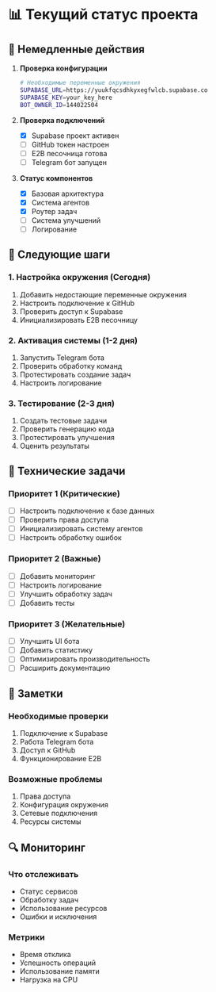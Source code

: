 # 📊 Текущий статус проекта

## 🎯 Немедленные действия

1. **Проверка конфигурации**
   ```bash
   # Необходимые переменные окружения
   SUPABASE_URL=https://yuukfqcsdhkyxegfwlcb.supabase.co
   SUPABASE_KEY=your_key_here
   BOT_OWNER_ID=144022504
   ```

2. **Проверка подключений**
   - [x] Supabase проект активен
   - [ ] GitHub токен настроен
   - [ ] E2B песочница готова
   - [ ] Telegram бот запущен

3. **Статус компонентов**
   - [x] Базовая архитектура
   - [x] Система агентов
   - [x] Роутер задач
   - [ ] Система улучшений
   - [ ] Логирование

## 🚀 Следующие шаги

### 1. Настройка окружения (Сегодня)
1. Добавить недостающие переменные окружения
2. Настроить подключение к GitHub
3. Проверить доступ к Supabase
4. Инициализировать E2B песочницу

### 2. Активация системы (1-2 дня)
1. Запустить Telegram бота
2. Проверить обработку команд
3. Протестировать создание задач
4. Настроить логирование

### 3. Тестирование (2-3 дня)
1. Создать тестовые задачи
2. Проверить генерацию кода
3. Протестировать улучшения
4. Оценить результаты

## 🔧 Технические задачи

### Приоритет 1 (Критические)
- [ ] Настроить подключение к базе данных
- [ ] Проверить права доступа
- [ ] Инициализировать систему агентов
- [ ] Настроить обработку ошибок

### Приоритет 2 (Важные)
- [ ] Добавить мониторинг
- [ ] Настроить логирование
- [ ] Улучшить обработку задач
- [ ] Добавить тесты

### Приоритет 3 (Желательные)
- [ ] Улучшить UI бота
- [ ] Добавить статистику
- [ ] Оптимизировать производительность
- [ ] Расширить документацию

## 📝 Заметки

### Необходимые проверки
1. Подключение к Supabase
2. Работа Telegram бота
3. Доступ к GitHub
4. Функционирование E2B

### Возможные проблемы
1. Права доступа
2. Конфигурация окружения
3. Сетевые подключения
4. Ресурсы системы

## 🔍 Мониторинг

### Что отслеживать
- Статус сервисов
- Обработку задач
- Использование ресурсов
- Ошибки и исключения

### Метрики
- Время отклика
- Успешность операций
- Использование памяти
- Нагрузка на CPU